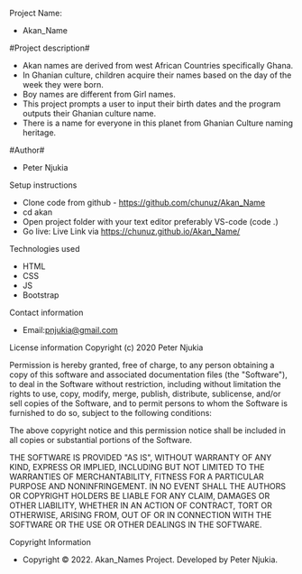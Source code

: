 

Project Name:

- Akan_Name

#Project description#

- Akan names are derived from west African Countries specifically Ghana. 
- In Ghanian culture, children acquire their names based on the day of the week they were born.
- Boy names are different from Girl names.
- This project prompts a user to input their birth dates and the program outputs their Ghanian culture name.
- There is a name for everyone in this planet from Ghanian Culture naming heritage.

#Author#

- Peter Njukia

Setup instructions
- Clone code from github - https://github.com/chunuz/Akan_Name
- cd akan
- Open project folder with your text editor preferably VS-code (code .)
- Go live: Live Link via https://chunuz.github.io/Akan_Name/

Technologies used

- HTML
- CSS
- JS
- Bootstrap

Contact information
- Email:pnjukia@gmail.com

License information
Copyright (c) 2020 Peter Njukia

Permission is hereby granted, free of charge, to any person obtaining a copy of this software and associated documentation files (the "Software"), to deal in the Software without restriction, including without limitation the rights to use, copy, modify, merge, publish, distribute, sublicense, and/or sell copies of the Software, and to permit persons to whom the Software is furnished to do so, subject to the following conditions:

The above copyright notice and this permission notice shall be included in all copies or substantial portions of the Software.

THE SOFTWARE IS PROVIDED "AS IS", WITHOUT WARRANTY OF ANY KIND, EXPRESS OR IMPLIED, INCLUDING BUT NOT LIMITED TO THE WARRANTIES OF MERCHANTABILITY, FITNESS FOR A PARTICULAR PURPOSE AND NONINFRINGEMENT. IN NO EVENT SHALL THE AUTHORS OR COPYRIGHT HOLDERS BE LIABLE FOR ANY CLAIM, DAMAGES OR OTHER LIABILITY, WHETHER IN AN ACTION OF CONTRACT, TORT OR OTHERWISE, ARISING FROM, OUT OF OR IN CONNECTION WITH THE SOFTWARE OR THE USE OR OTHER DEALINGS IN THE SOFTWARE.

Copyright Information
- Copyright © 2022. Akan_Names Project. Developed by Peter Njukia.

